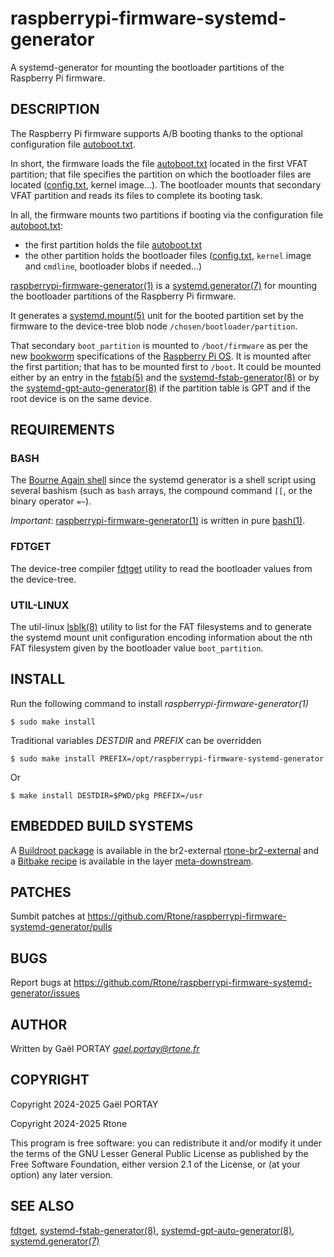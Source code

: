 # raspberrypi-firmware-systemd-generator

A systemd-generator for mounting the bootloader partitions of the Raspberry Pi
firmware.

## DESCRIPTION

The Raspberry Pi firmware supports A/B booting thanks to the optional
configuration file [autoboot.txt].

In short, the firmware loads the file [autoboot.txt] located in the first VFAT
partition; that file specifies the partition on which the bootloader files are
located ([config.txt], kernel image...). The bootloader mounts that secondary
VFAT partition and reads its files to complete its booting task.

In all, the firmware mounts two partitions if booting via the configuration
file [autoboot.txt]:
 - the first partition holds the file [autoboot.txt]
 - the other partition holds the bootloader files ([config.txt], `kernel` image
   and `cmdline`, bootloader blobs if needed...)

[raspberrypi-firmware-generator(1)] is a [systemd.generator(7)] for mounting
the bootloader partitions of the Raspberry Pi firmware.

It generates a [systemd.mount(5)] unit for the booted partition set by the
firmware to the device-tree blob node `/chosen/bootloader/partition`.

That secondary `boot_partition` is mounted to `/boot/firmware` as per the new
[bookworm] specifications of the [Raspberry Pi OS]. It is mounted after the
first partition; that has to be mounted first to `/boot`. It could be mounted
either by an entry in the [fstab(5)] and the [systemd-fstab-generator(8)] or by
the [systemd-gpt-auto-generator(8)] if the partition table is GPT and if the
root device is on the same device.

## REQUIREMENTS

### BASH

The [Bourne Again shell] since the systemd generator is a shell script using
several bashism (such as `bash` arrays, the compound command `[[`, or the
binary operator `=~`).

_Important_: [raspberrypi-firmware-generator(1)] is written in pure [bash(1)].

### FDTGET

The device-tree compiler [fdtget] utility to read the bootloader values from
the device-tree.

### UTIL-LINUX

The util-linux [lsblk(8)] utility to list for the FAT filesystems and to
generate the systemd mount unit configuration encoding information about the
nth FAT filesystem given by the bootloader value `boot_partition`.

## INSTALL

Run the following command to install *raspberrypi-firmware-generator(1)*

	$ sudo make install

Traditional variables *DESTDIR* and *PREFIX* can be overridden

	$ sudo make install PREFIX=/opt/raspberrypi-firmware-systemd-generator

Or

	$ make install DESTDIR=$PWD/pkg PREFIX=/usr

## EMBEDDED BUILD SYSTEMS

A [Buildroot package] is available in the br2-external [rtone-br2-external] and
a [Bitbake recipe] is available in the layer [meta-downstream].

## PATCHES

Sumbit patches at <https://github.com/Rtone/raspberrypi-firmware-systemd-generator/pulls>

## BUGS

Report bugs at <https://github.com/Rtone/raspberrypi-firmware-systemd-generator/issues>

## AUTHOR

Written by Gaël PORTAY *gael.portay@rtone.fr*

## COPYRIGHT

Copyright 2024-2025 Gaël PORTAY

Copyright 2024-2025 Rtone

This program is free software: you can redistribute it and/or modify it under
the terms of the GNU Lesser General Public License as published by the Free
Software Foundation, either version 2.1 of the License, or (at your option) any
later version.

## SEE ALSO

[fdtget], [systemd-fstab-generator(8)], [systemd-gpt-auto-generator(8)],
[systemd.generator(7)]

[Bitbake recipe]: https://github.com/gportay/meta-downstream/blob/master/meta-rauc-raspberrypi-firmware/recipes-bsp/raspberrypi-firmware-systemd-generator/raspberrypi-firmware-systemd-generator_git.bb
[Bourne Again shell]: https://www.gnu.org/software/bash/
[Buildroot package]: https://github.com/Rtone/rtone-br2-external/tree/main/package/raspberrypi-firmware-systemd-generator
[Raspberry Pi OS]: https://www.raspberrypi.com/software/
[autoboot.txt]: https://www.raspberrypi.com/documentation/computers/config_txt.html#autoboot-txt
[bash(1)]: https://linux.die.net/man/1/bash
[bookworm]: https://www.raspberrypi.com/documentation/computers/config_txt.html#what-is-config-txt
[config.txt]: https://www.raspberrypi.com/documentation/computers/config_txt.html
[fdtget]: https://git.kernel.org/pub/scm/utils/dtc/dtc.git/tree/fdtget.c
[fstab(5)]: https://linux.die.net/man/5/fstab
[lsblk(8)]: https://linux.die.net/man/8/lsblk
[meta-downstream]: https://www.portay.io/meta-downstream
[meta-rauc-raspberrypi-firmware]: https://github.com/gportay/meta-downstream/blob/master/meta-rauc-raspberrypi-firmware
[raspberrypi-firmware-generator(1)]: raspberrypi-firmware-generator
[rtone-br2-external]: https://rtone.github.io/rtone-br2-external
[sh(1)]: https://linux.die.net/man/1/sh
[systemd-fstab-generator(8)]: https://www.freedesktop.org/software/systemd/man/latest/systemd-fstab-generator.html
[systemd-gpt-auto-generator(8)]: https://www.freedesktop.org/software/systemd/man/latest/systemd-gpt-auto-generator.html
[systemd.generator(7)]: https://www.freedesktop.org/software/systemd/man/latest/systemd.generator.html
[systemd.mount(5)]: https://www.freedesktop.org/software/systemd/man/latest/systemd.mount.html
[tryboot]: https://www.raspberrypi.com/documentation/computers/raspberry-pi.html#fail-safe-os-updates-tryboot
